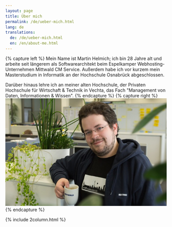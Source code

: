 ```yaml
---
layout: page
title: Über mich
permalink: /de/ueber-mich.html
lang: de
translations:
  de: /de/ueber-mich.html
  en: /en/about-me.html
---
```


{% capture left %}
Mein Name ist Martin Helmich; ich bin 28 Jahre alt und arbeite seit längerem als Softwarearchitekt beim Espelkamper Webhosting-Unternehmen Mittwald CM Service. Außerdem habe ich vor kurzem mein Masterstudium in Informatik an der Hochschule Osnabrück abgeschlossen.

Darüber hinaus lehre ich an meiner alten Hochschule, der Privaten Hochschule für Wirtschaft & Technik in Vechta, das Fach "Management von Daten, Informationen & Wissen".
{% endcapture %}
{% capture right %}
<img src="/assets/martin-640.jpg" class="img-responsive" />
{% endcapture %}

{% include 2column.html %}
